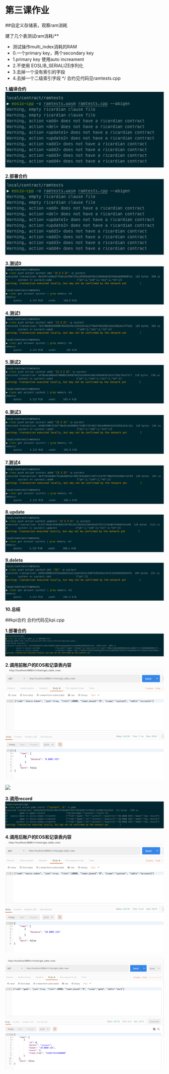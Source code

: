 # 第三课作业
##自定义存储表，观察ram消耗

建了几个表测试ram消耗/**
 * 测试操作multi_index消耗的RAM
 * 0.一个primary key，两个secondary key
 * 1.primary key 使用auto increament
 * 2.不使用 EOSLIB_SERIALIZE序列化
 * 3.去掉一个没有索引的字段
 * 4.去掉一个二级索引字段
 */
合约见代码见ramtests.cpp

**1.编译合约**
![](https://github.com/yijie37/eos_course/blob/master/lesson3/resources/ramtests_compile.png)

**2.部署合约**
![](https://github.com/yijie37/eos_course/blob/master/lesson3/resources/ramtests_compile.png)

**3.测试0**
![](https://github.com/yijie37/eos_course/blob/master/lesson3/resources/add.png)

**4.测试1**
![](https://github.com/yijie37/eos_course/blob/master/lesson3/resources/add1.png)

**5.测试2**
![](https://github.com/yijie37/eos_course/blob/master/lesson3/resources/add2.png)

**6.测试3**
![](https://github.com/yijie37/eos_course/blob/master/lesson3/resources/add3.png)

**7.测试4**
![](https://github.com/yijie37/eos_course/blob/master/lesson3/resources/add4.png)

**8.update**
![](https://github.com/yijie37/eos_course/blob/master/lesson3/resources/update.png)

**9.delete**
![](https://github.com/yijie37/eos_course/blob/master/lesson3/resources/del.png)

**10.总结**


##kpi合约
合约代码见kpi.cpp

**1.部署合约**
![](https://github.com/yijie37/eos_course/blob/master/lesson3/resources/deploy_kpi.png)

**2.调用前账户的EOS和记录表内容**
![](https://github.com/yijie37/eos_course/blob/master/lesson3/resources/before_token.png)

![](https://github.com/yijie37/eos_course/blob/master/lesson3/resources/before_record.png)

**3.调用record**
![](https://github.com/yijie37/eos_course/blob/master/lesson3/resources/call_record.png)

**4.调用后账户的EOS和记录表内容**
![](https://github.com/yijie37/eos_course/blob/master/lesson3/resources/after_token.png)

![](https://github.com/yijie37/eos_course/blob/master/lesson3/resources/after_record.png)

